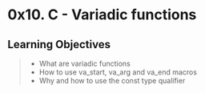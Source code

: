 # 0x10. C - Variadic functions #
## Learning Objectives ##
> * What are variadic functions
> * How to use va_start, va_arg and va_end macros
> * Why and how to use the const type qualifier

